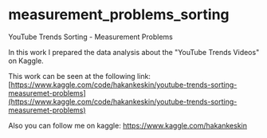 # measurement_problems_sorting
YouTube Trends Sorting - Measurement Problems

In this work I prepared the data analysis about the "YouTube Trends Videos" on Kaggle.

This work can be seen at the following link: [https://www.kaggle.com/code/hakankeskin/youtube-trends-sorting-measuremet-problems](https://www.kaggle.com/code/hakankeskin/youtube-trends-sorting-measuremet-problems)

Also you can follow me on kaggle: https://www.kaggle.com/hakankeskin
